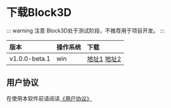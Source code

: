 # 下载Block3D

::: warning 注意
Block3D处于测试阶段，不推荐用于项目开发。
:::

|版本         |操作系统|下载                 |
|:------------|:-------|:----------------------------|
|v1.0.0-beta.1|win     |[地址1][a1.0.0-beta.1] [地址2][b1.0.0-beta.1]|

[a1.0.0-beta.1]:https://github.com/zjbcool/block3d/releases/download/v1.0.0-beta.1/Block3D-Setup.exe
[b1.0.0-beta.1]:https://cdn.zjbku.com/download/v1.0.0-beta.1/Block3D-Setup.exe

## 用户协议

在使用本软件前请阅读[《用户协议》](./license.md)